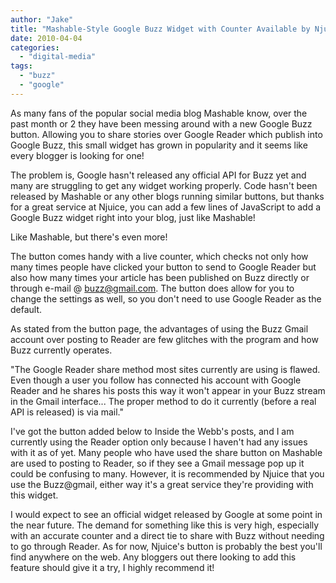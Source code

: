 ```yaml
---
author: "Jake"
title: "Mashable-Style Google Buzz Widget with Counter Available by Njuice"
date: 2010-04-04
categories: 
  - "digital-media"
tags: 
  - "buzz"
  - "google"
---
```


As many fans of the popular social media blog Mashable know, over the past month or 2 they have been messing around with a new Google Buzz button. Allowing you to share stories over Google Reader which publish into Google Buzz, this small widget has grown in popularity and it seems like every blogger is looking for one!

<!--more-->

The problem is, Google hasn't released any official API for Buzz yet and many are struggling to get any widget working properly. Code hasn't been released by Mashable or any other blogs running similar buttons, but thanks for a great service at Njuice, you can add a few lines of JavaScript to add a Google Buzz widget right into your blog, just like Mashable!

Like Mashable, but there's even more!

The button comes handy with a live counter, which checks not only how many times people have clicked your button to send to Google Reader but also how many times your article has been published on Buzz directly or through e-mail @ buzz@gmail.com. The button does allow for you to change the settings as well, so you don't need to use Google Reader as the default.

As stated from the button page, the advantages of using the Buzz Gmail account over posting to Reader are few glitches with the program and how Buzz currently operates.

"The Google Reader share method most sites currently are using is flawed. Even though a user you follow has connected his account with Google Reader and he shares his posts this way it won't appear in your Buzz stream in the Gmail interface... The proper method to do it currently (before a real API is released) is via mail."

I've got the button added below to Inside the Webb's posts, and I am currently using the Reader option only because I haven't had any issues with it as of yet. Many people who have used the share button on Mashable are used to posting to Reader, so if they see a Gmail message pop up it could be confusing to many. However, it is recommended by Njuice that you use the Buzz@gmail, either way it's a great service they're providing with this widget.

I would expect to see an official widget released by Google at some point in the near future. The demand for something like this is very high, especially with an accurate counter and a direct tie to share with Buzz without needing to go through Reader. As for now, Njuice's button is probably the best you'll find anywhere on the web. Any bloggers out there looking to add this feature should give it a try, I highly recommend it!
